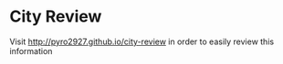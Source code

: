 # City Review

Visit <http://pyro2927.github.io/city-review> in order to easily review this information

